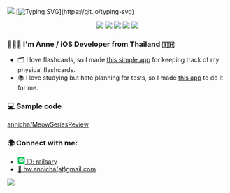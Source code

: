 <img src="https://media.giphy.com/media/fVPFNHIAARQvKpqO0A/giphy.gif" width="35px"> [![Typing SVG](https://readme-typing-svg.herokuapp.com?font=&color=%23F363C5&multiline=true&height=30&lines=Sawasdeeka+(Hello);)](https://git.io/typing-svg) 

<div align="center">
    <img src="https://media.giphy.com/media/Vcwi7UMA5HyKkuzcHw/giphy.gif" height="105px"> 
    <img src="https://media.giphy.com/media/Za3T0C2BXvjadQDu1Q/giphy.gif" height="120px">
    <img src="https://media.giphy.com/media/l0Iy3T953krh8y4bS/giphy.gif" height="120px">
    <img src="https://media.giphy.com/media/OqDuez7gYAdfW1IsLH/giphy.gif" height="120px">
    <img src="https://media.giphy.com/media/8TEyT5AgLqHnUGAvWs/giphy.gif" height="120px">
</div>

### 👩🏽‍💻 I'm Anne / iOS Developer from Thailand 🇹🇭
- 🗂 I love flashcards, so I made [this simple app](https://apps.apple.com/mn/app/simple-leitner-box/id1588024318) for keeping track of my physical flashcards.
- 📚 I love studying but hate planning for tests, so I made [this app](https://apps.apple.com/app/Achievy/id1475936001#?platform=iphone) to do it for me. 

### 💻 Sample code 
[annicha/MeowSeriesReview](https://github.com/annicha/MeowSeriesReview)

### 🌍 Connect with me:
- [<img height="16px" src="images/line.png"> ID: railsary](https://line.me/ti/p/railsary)
- [📮 hw.annicha(at)gmail.com](mailto:hw.annicha@gmail.com)

![](https://gitwar.herokuapp.com/badge?username=annicha&label=PROFILE+VIEWS&style=flat-square&color=red)
